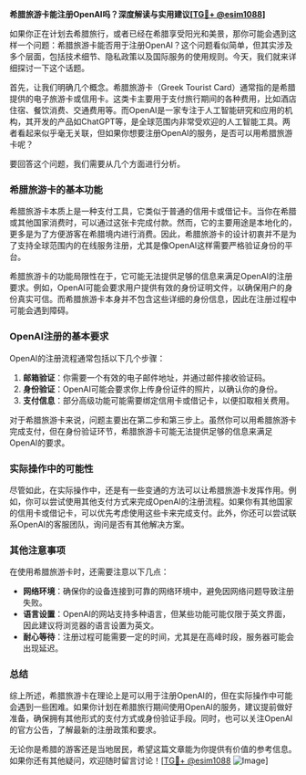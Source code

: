 **希腊旅游卡能注册OpenAI吗？深度解读与实用建议[[TG💪+ @esim1088](https://t.me/s/esim1088)]**

如果你正在计划去希腊旅行，或者已经在希腊享受阳光和美景，那你可能会遇到这样一个问题：希腊旅游卡能否用于注册OpenAI？这个问题看似简单，但其实涉及多个层面，包括技术细节、隐私政策以及国际服务的使用规则。今天，我们就来详细探讨一下这个话题。

首先，让我们明确几个概念。希腊旅游卡（Greek Tourist Card）通常指的是希腊提供的电子旅游卡或信用卡。这类卡主要用于支付旅行期间的各种费用，比如酒店住宿、餐饮消费、交通费用等。而OpenAI是一家专注于人工智能研究和应用的机构，其开发的产品如ChatGPT等，是全球范围内非常受欢迎的人工智能工具。两者看起来似乎毫无关联，但如果你想要注册OpenAI的服务，是否可以用希腊旅游卡呢？

要回答这个问题，我们需要从几个方面进行分析。

### 希腊旅游卡的基本功能

希腊旅游卡本质上是一种支付工具，它类似于普通的信用卡或借记卡。当你在希腊或其他国家消费时，可以通过这张卡完成付款。然而，它的主要用途是本地化的，更多是为了方便游客在希腊境内进行消费。因此，希腊旅游卡的设计初衷并不是为了支持全球范围内的在线服务注册，尤其是像OpenAI这样需要严格验证身份的平台。

希腊旅游卡的功能局限性在于，它可能无法提供足够的信息来满足OpenAI的注册要求。例如，OpenAI可能会要求用户提供有效的身份证明文件，以确保用户的身份真实可信。而希腊旅游卡本身并不包含这些详细的身份信息，因此在注册过程中可能会遇到障碍。

### OpenAI注册的基本要求

OpenAI的注册流程通常包括以下几个步骤：

1. **邮箱验证**：你需要一个有效的电子邮件地址，并通过邮件接收验证码。
2. **身份验证**：OpenAI可能会要求你上传身份证件的照片，以确认你的身份。
3. **支付信息**：部分高级功能可能需要绑定信用卡或借记卡，以便扣取相关费用。

对于希腊旅游卡来说，问题主要出在第二步和第三步上。虽然你可以用希腊旅游卡完成支付，但在身份验证环节，希腊旅游卡可能无法提供足够的信息来满足OpenAI的要求。

### 实际操作中的可能性

尽管如此，在实际操作中，还是有一些变通的方法可以让希腊旅游卡发挥作用。例如，你可以尝试使用其他支付方式来完成OpenAI的注册流程。如果你有其他国家的信用卡或借记卡，可以优先考虑使用这些卡来完成支付。此外，你还可以尝试联系OpenAI的客服团队，询问是否有其他解决方案。

### 其他注意事项

在使用希腊旅游卡时，还需要注意以下几点：

- **网络环境**：确保你的设备连接到可靠的网络环境中，避免因网络问题导致注册失败。
- **语言设置**：OpenAI的网站支持多种语言，但某些功能可能仅限于英文界面，因此建议将浏览器的语言设置为英文。
- **耐心等待**：注册过程可能需要一定的时间，尤其是在高峰时段，服务器可能会出现延迟。

### 总结

综上所述，希腊旅游卡在理论上是可以用于注册OpenAI的，但在实际操作中可能会遇到一些困难。如果你计划在希腊旅行期间使用OpenAI的服务，建议提前做好准备，确保拥有其他形式的支付方式或身份验证手段。同时，也可以关注OpenAI的官方公告，了解最新的注册政策和要求。

无论你是希腊的游客还是当地居民，希望这篇文章能为你提供有价值的参考信息。如果你还有其他疑问，欢迎随时留言讨论！[[TG💪+ @esim1088](https://t.me/s/esim1088) ![Image](https://i.postimg.cc/4NQfJmqS/Snipaste-2025-05-13-00-14-12.png)]